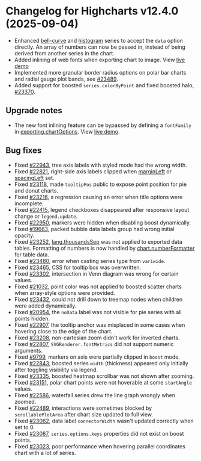 # Changelog for Highcharts v12.4.0 (2025-09-04)

- Enhanced [bell-curve](https://www.highcharts.com/docs/chart-and-series-types/bell-curve-series) and [histogram](https://www.highcharts.com/docs/chart-and-series-types/histogram-series) series to accept the `data` option directly. An array of numbers can now be passed in, instead of being derived from another series in the chart.
- Added inlining of web fonts when exporting chart to image. View [live demo](https://www.highcharts.com/samples/highcharts/exporting/webfonts)
- Implemented more granular border radius options on polar bar charts and radial gauge plot bands, see [#23489](https://github.com/highcharts/highcharts/issues/23489).
- Added support for boosted `series.colorByPoint` and fixed boosted halo, [#23370](https://github.com/highcharts/highcharts/issues/23370).

## Upgrade notes
- The new font inlining feature can be bypassed by defining a `fontFamily` in [exporting.chartOptions](https://api.highcharts.com/highcharts/exporting.chartOptions). View [live demo](https://www.highcharts.com/samples/highcharts/exporting/webfonts-disabled).

## Bug fixes
- Fixed [#22943](https://github.com/highcharts/highcharts/issues/22943), tree axis labels with styled mode had the wrong width.
- Fixed [#22821](https://github.com/highcharts/highcharts/issues/22821), right-side axis labels clipped when [marginLeft](https://api.highcharts.com/highcharts/chart.marginLeft) or [spacingLeft](https://api.highcharts.com/highcharts/chart.spacingLeft) set.
- Fixed [#23118](https://github.com/highcharts/highcharts/issues/23118), made `tooltipPos` public to expose point position for pie and donut charts.
- Fixed [#23216](https://github.com/highcharts/highcharts/issues/23216), a regression causing an error when title options were incomplete.
- Fixed [#22415](https://github.com/highcharts/highcharts/issues/22415), legend checkboxes disappeared after responsive layout change or `legend.update`.
- Fixed [#22950](https://github.com/highcharts/highcharts/issues/22950), markers were hidden when disabling boost dynamically.
- Fixed [#19663](https://github.com/highcharts/highcharts/issues/19663), packed bubble data labels group had wrong initial opacity.
- Fixed [#23252](https://github.com/highcharts/highcharts/issues/23252), [lang.thousandsSep](https://api.highcharts.com/highcharts/lang.thousandsSep) was not applied to exported data tables. Formatting of numbers is now handled by  [chart.numberFormatter](https://api.highcharts.com/highcharts/chart.numberFormatter) for table data.
- Fixed [#23480](https://github.com/highcharts/highcharts/issues/23480), error when casting series type from `variwide`.
- Fixed [#23465](https://github.com/highcharts/highcharts/issues/23465), CSS for tooltip box was overwritten.
- Fixed [#23302](https://github.com/highcharts/highcharts/issues/23302), intersection in Venn diagram was wrong for certain values.
- Fixed [#21032](https://github.com/highcharts/highcharts/issues/21032), point color was not applied to boosted scatter charts when array-style options were provided.
- Fixed [#23432](https://github.com/highcharts/highcharts/issues/23432), could not drill down to treemap nodes when children were added dynamically.
- Fixed [#20954](https://github.com/highcharts/highcharts/issues/20954), the `noData` label was not visible for pie series with all points hidden.
- Fixed [#22907](https://github.com/highcharts/highcharts/issues/22907), the tooltip anchor was misplaced in some cases when hovering close to the edge of the chart.
- Fixed [#23208](https://github.com/highcharts/highcharts/issues/23208), non-cartesian zoom didn't work for inverted charts.
- Fixed [#22807](https://github.com/highcharts/highcharts/issues/22807), `SVGRenderer.fontMetrics` did not support numeric arguments.
- Fixed [#9799](https://github.com/highcharts/highcharts/issues/9799), markers on axis were partially clipped in `boost` mode.
- Fixed [#22843](https://github.com/highcharts/highcharts/issues/22843), boosted series `width` (thickness) appeared only initially after toggling visibility via legend.
- Fixed [#23335](https://github.com/highcharts/highcharts/issues/23335), boosted heatmap scrollbar was not shown after zooming.
- Fixed [#23151](https://github.com/highcharts/highcharts/issues/23151), polar chart points were not hoverable at some `startAngle` values.
- Fixed [#22586](https://github.com/highcharts/highcharts/issues/22586), waterfall series drew the line graph wrongly when zoomed.
- Fixed [#22489](https://github.com/highcharts/highcharts/issues/22489), interactions were sometimes blocked by `scrollablePlotArea` after chart size updated to full view.
- Fixed [#23062](https://github.com/highcharts/highcharts/issues/23062), data label `connectorWidth` wasn't updated correctly when set to 0.
- Fixed [#23087](https://github.com/highcharts/highcharts/issues/23087), `series.options.keys` properties did not exist on boost points.
- Fixed [#23023](https://github.com/highcharts/highcharts/issues/23023), poor performance when hovering parallel coordinates chart with a lot of series.
